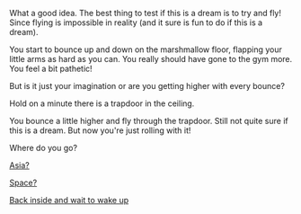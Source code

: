 What a good idea. The best thing to test if this is a dream is to try and fly!
Since flying is impossible in reality (and it sure is fun to do if this is a dream).

You start to bounce up and down on the marshmallow floor, flapping your little arms
as hard as you can. You really should have gone to the gym more. You feel a bit pathetic!

But is it just your imagination or are you getting higher with every bounce?

Hold on a minute there is a trapdoor in the ceiling.

You bounce a little higher and fly through the trapdoor. Still not quite sure if
this is a dream. But now you're just rolling with it!

Where do you go?

[Asia?](./asia/asia.md)

[Space?](./space/space.md)

[Back inside and wait to wake up](../sleep/marshmallow.md)
